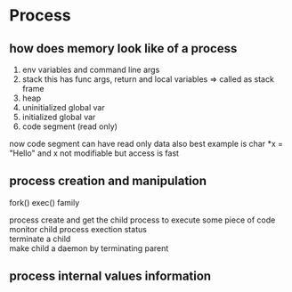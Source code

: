 # Process

## how does memory look like of a process

1. env variables and command line args
2. stack
this has func args, return and local variables => called as stack frame
3. heap
4. uninitialized global var
5. initialized global var
6. code segment (read only)

now code segment can have read only data also best example is char *x = "Hello" and x not modifiable but access is fast

## process creation and manipulation

fork()
exec() family

process create and get the child process to execute some piece of code  
monitor child process exection status  
terminate a child  
make child a daemon by terminating parent

## process internal values information

